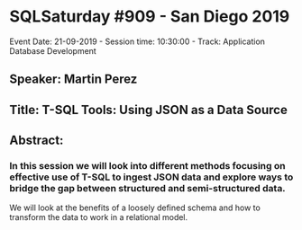 # SQLSaturday #909 - San Diego 2019
Event Date: 21-09-2019 - Session time: 10:30:00 - Track: Application  Database Development
## Speaker: Martin Perez
## Title: T-SQL Tools: Using JSON as a Data Source
## Abstract:
### In this session we will look into different methods focusing on effective use of T-SQL to ingest JSON data and explore ways to bridge the gap between structured and semi-structured data.

We will look at the benefits of a loosely defined schema and how to transform the data to work in a relational model.
